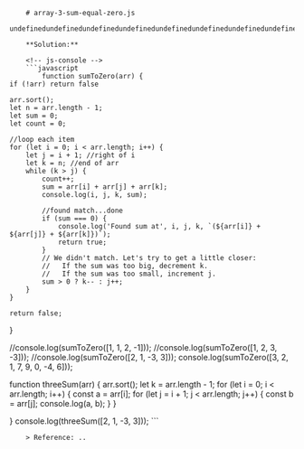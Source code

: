 
        # array-3-sum-equal-zero.js
        undefinedundefinedundefinedundefinedundefinedundefinedundefinedundefinedundefinedundefined
        
        **Solution:**
        
        <!-- js-console -->
        ```javascript
            function sumToZero(arr) {
    if (!arr) return false

    arr.sort();
    let n = arr.length - 1;
    let sum = 0;
    let count = 0;

    //loop each item
    for (let i = 0; i < arr.length; i++) {
        let j = i + 1; //right of i
        let k = n; //end of arr
        while (k > j) {
            count++;
            sum = arr[i] + arr[j] + arr[k];
            console.log(i, j, k, sum);
            
            //found match...done
            if (sum === 0) {
                console.log('Found sum at', i, j, k, `(${arr[i]} + ${arr[j]} + ${arr[k]})`);
                return true;
            }
            // We didn't match. Let's try to get a little closer:
            //   If the sum was too big, decrement k.
            //   If the sum was too small, increment j.
            sum > 0 ? k-- : j++;
        }
    }

    return false;
}


//console.log(sumToZero([1, 1, 2, -1]));
//console.log(sumToZero([1, 2, 3, -3]));
//console.log(sumToZero([2, 1, -3, 3]));
console.log(sumToZero([3, 2, 1, 7, 9, 0, -4, 6]));






function threeSum(arr) {
    arr.sort();
    let k = arr.length - 1;
    for (let i = 0; i < arr.length; i++) {
        const a = arr[i];
        for (let j = i + 1; j < arr.length; j++) {
            const b = arr[j];
            console.log(a, b);
        }
    }
    
    
}
console.log(threeSum([2, 1, -3, 3]));
        ```
        
        > Reference: ..
        
        